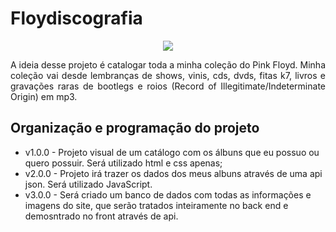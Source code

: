 <h1> Floydiscografia </h1>
<p align="center">
<img align="center" src="http://img.shields.io/static/v1?label=STATUS&message=EM%20DESENVOLVIMENTO&color=GREEN&style=for-the-badge"/>
</p>

<p align="justify">A ideia desse projeto é catalogar toda a minha coleção do Pink Floyd. Minha coleção vai desde lembranças de shows, vinis, cds, dvds, fitas k7, livros e gravações raras de bootlegs e roios (Record of Illegitimate/Indeterminate Origin) em mp3.</p>

<h2>Organização e programação do projeto</h2>

* v1.0.0 - Projeto visual de um catálogo com os álbuns que eu possuo ou quero possuir. Será utilizado html e css apenas; 
* v2.0.0 - Projeto irá trazer os dados dos meus albuns através de uma api json. Será utilizado JavaScript.
* v3.0.0 - Será criado um banco de dados com todas as informações e imagens do site, que serão tratados inteiramente no back end e demosntrado no front através de api.
